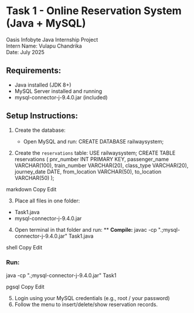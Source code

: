 # Task 1 - Online Reservation System (Java + MySQL)
Oasis Infobyte Java Internship Project  
Intern Name: Vulapu Chandrika  
Date: July 2025

## Requirements:
- Java installed (JDK 8+)
- MySQL Server installed and running
- mysql-connector-j-9.4.0.jar (included)

## Setup Instructions:
1. Create the database:
   - Open MySQL and run:
     CREATE DATABASE railwaysystem;

2. Create the `reservations` table:
USE railwaysystem;
CREATE TABLE reservations (
pnr_number INT PRIMARY KEY,
passenger_name VARCHAR(100),
train_number VARCHAR(20),
class_type VARCHAR(20),
journey_date DATE,
from_location VARCHAR(50),
to_location VARCHAR(50)
);

markdown
Copy
Edit

3. Place all files in one folder:
- Task1.java
- mysql-connector-j-9.4.0.jar

4. Open terminal in that folder and run:
**
**Compile:**
javac -cp ".;mysql-connector-j-9.4.0.jar" Task1.java

shell
Copy
Edit

### Run:
java -cp ".;mysql-connector-j-9.4.0.jar" Task1

pgsql
Copy
Edit

5. Login using your MySQL credentials (e.g., root / your password)
6. Follow the menu to insert/delete/show reservation records.
